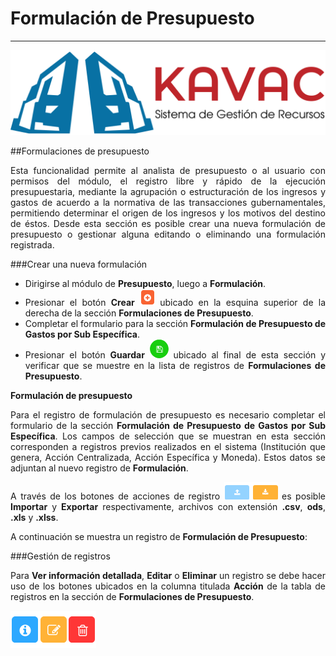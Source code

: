 # Formulación de Presupuesto 
****************************
<div style="text-align: justify;">

![Screenshot](img/logokavac.png#imagen)

##Formulaciones de presupuesto 

Esta funcionalidad permite al analista de presupuesto o al usuario con permisos del módulo, el registro libre y rápido de la ejecución presupuestaria, mediante la agrupación o estructuración de los ingresos y gastos de acuerdo a la normativa de las transacciones  gubernamentales, permitiendo determinar el origen de los ingresos y los motivos del destino de éstos. Desde esta sección es posible crear una nueva formulación de presupuesto o gestionar alguna editando o eliminando una formulación registrada.

###Crear una nueva formulación

-	Dirigirse al módulo de **Presupuesto**, luego a **Formulación**.
-	Presionar el botón **Crear** ![Screenshot](img/create.png#imagen) ubicado en la esquina superior de la derecha de la sección **Formulaciones de Presupuesto**.  
-	Completar el formulario para la sección **Formulación de Presupuesto de Gastos por Sub Específica**. 
-	Presionar el botón **Guardar** ![Screenshot](img/save.png#imagen) ubicado al final de esta sección y verificar que se muestre en la lista de registros de **Formulaciones de Presupuesto**. 

**Formulación de presupuesto**

Para el registro de formulación de presupuesto es necesario completar el formulario de la sección **Formulación de Presupuesto de Gastos por Sub Específica**. Los campos de selección que se muestran en esta sección corresponden a registros previos realizados en el sistema (Institución que genera, Acción Centralizada, Acción Específica y Moneda). Estos datos se adjuntan al nuevo registro de **Formulación**. 

A través de los botones de acciones de registro ![Screenshot](img/import_export.png#imagen) es posible **Importar** y **Exportar** respectivamente, archivos con extensión **.csv**, **ods**, **.xls** y **.xlss**.

A continuación se muestra un registro de **Formulación de Presupuesto**:

###Gestión de registros

Para **Ver información detallada**, **Editar** o **Eliminar** un registro se debe hacer uso de los botones ubicados en la columna titulada **Acción** de la tabla de registros en la sección de **Formulaciones de Presupuesto**.

![Screenshot](img/manage.png#imagen)


</div>























   